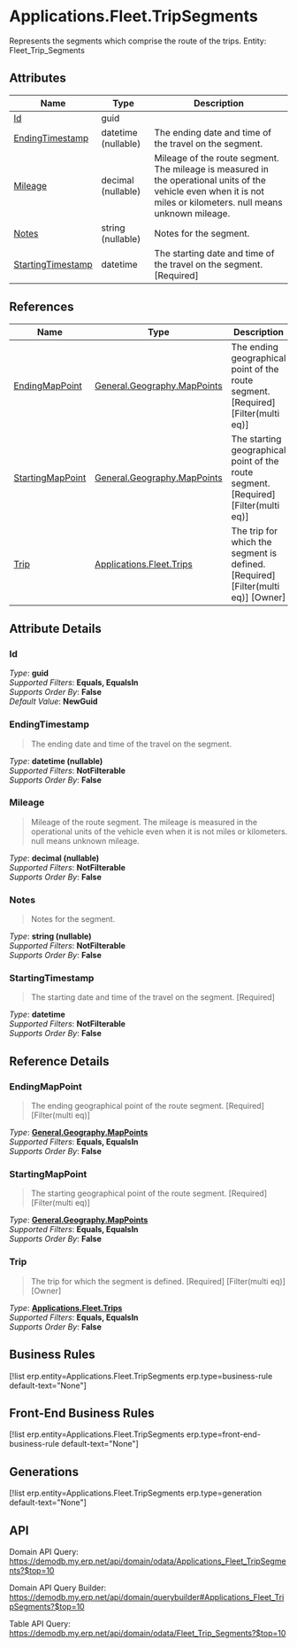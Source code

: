 # Applications.Fleet.TripSegments

Represents the segments which comprise the route of the trips. Entity: Fleet_Trip_Segments

## Attributes

| Name | Type | Description |
| ---- | ---- | --- |
| [Id](Applications.Fleet.TripSegments.md#Id) | guid |  
| [EndingTimestamp](Applications.Fleet.TripSegments.md#EndingTimestamp) | datetime (nullable) | The ending date and time of the travel on the segment. 
| [Mileage](Applications.Fleet.TripSegments.md#Mileage) | decimal (nullable) | Mileage of the route segment. The mileage is measured in the operational units of the vehicle even when it is not miles or kilometers. null means unknown mileage. 
| [Notes](Applications.Fleet.TripSegments.md#Notes) | string (nullable) | Notes for the segment. 
| [StartingTimestamp](Applications.Fleet.TripSegments.md#StartingTimestamp) | datetime | The starting date and time of the travel on the segment. [Required] 

## References

| Name | Type | Description |
| ---- | ---- | --- |
| [EndingMapPoint](Applications.Fleet.TripSegments.md#EndingMapPoint) | [General.Geography.MapPoints](General.Geography.MapPoints.md) | The ending geographical point of the route segment. [Required] [Filter(multi eq)] |
| [StartingMapPoint](Applications.Fleet.TripSegments.md#StartingMapPoint) | [General.Geography.MapPoints](General.Geography.MapPoints.md) | The starting geographical point of the route segment. [Required] [Filter(multi eq)] |
| [Trip](Applications.Fleet.TripSegments.md#Trip) | [Applications.Fleet.Trips](Applications.Fleet.Trips.md) | The trip for which the segment is defined. [Required] [Filter(multi eq)] [Owner] |


## Attribute Details

### Id

_Type_: **guid**  
_Supported Filters_: **Equals, EqualsIn**  
_Supports Order By_: **False**  
_Default Value_: **NewGuid**  

### EndingTimestamp

> The ending date and time of the travel on the segment.

_Type_: **datetime (nullable)**  
_Supported Filters_: **NotFilterable**  
_Supports Order By_: **False**  

### Mileage

> Mileage of the route segment. The mileage is measured in the operational units of the vehicle even when it is not miles or kilometers. null means unknown mileage.

_Type_: **decimal (nullable)**  
_Supported Filters_: **NotFilterable**  
_Supports Order By_: **False**  

### Notes

> Notes for the segment.

_Type_: **string (nullable)**  
_Supported Filters_: **NotFilterable**  
_Supports Order By_: **False**  

### StartingTimestamp

> The starting date and time of the travel on the segment. [Required]

_Type_: **datetime**  
_Supported Filters_: **NotFilterable**  
_Supports Order By_: **False**  


## Reference Details

### EndingMapPoint

> The ending geographical point of the route segment. [Required] [Filter(multi eq)]

_Type_: **[General.Geography.MapPoints](General.Geography.MapPoints.md)**  
_Supported Filters_: **Equals, EqualsIn**  
_Supports Order By_: **False**  

### StartingMapPoint

> The starting geographical point of the route segment. [Required] [Filter(multi eq)]

_Type_: **[General.Geography.MapPoints](General.Geography.MapPoints.md)**  
_Supported Filters_: **Equals, EqualsIn**  
_Supports Order By_: **False**  

### Trip

> The trip for which the segment is defined. [Required] [Filter(multi eq)] [Owner]

_Type_: **[Applications.Fleet.Trips](Applications.Fleet.Trips.md)**  
_Supported Filters_: **Equals, EqualsIn**  
_Supports Order By_: **False**  



## Business Rules

[!list erp.entity=Applications.Fleet.TripSegments erp.type=business-rule default-text="None"]

## Front-End Business Rules

[!list erp.entity=Applications.Fleet.TripSegments erp.type=front-end-business-rule default-text="None"]

## Generations

[!list erp.entity=Applications.Fleet.TripSegments erp.type=generation default-text="None"]

## API

Domain API Query:
<https://demodb.my.erp.net/api/domain/odata/Applications_Fleet_TripSegments?$top=10>

Domain API Query Builder:
<https://demodb.my.erp.net/api/domain/querybuilder#Applications_Fleet_TripSegments?$top=10>

Table API Query:
<https://demodb.my.erp.net/api/domain/odata/Fleet_Trip_Segments?$top=10>

